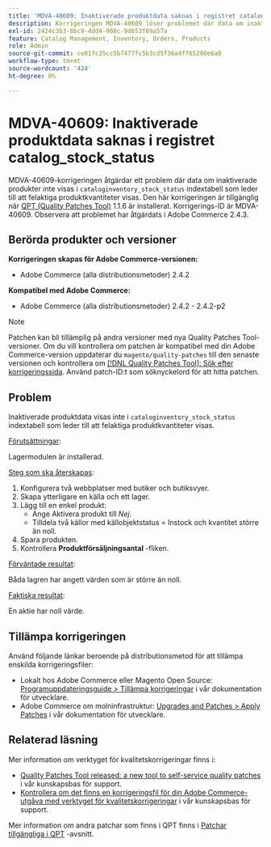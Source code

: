 ```yaml
---
title: 'MDVA-40609: Inaktiverade produktdata saknas i registret catalog_stock_status'
description: Korrigeringen MDVA-40609 löser problemet där data om inaktiverade produkter inte visas i indextabellen "cataloglager_stock_status", vilket leder till att felaktiga produktkvantiteter visas. Den här korrigeringen är tillgänglig när [QPT-verktyget (Quality Patches Tool)](/help/announcements/adobe-commerce-announcements/magento-quality-patches-released-new-tool-to-self-serve-quality-patches.md) 1.1.6 är installerat. Korrigerings-ID är MDVA-40609. Observera att problemet har åtgärdats i Adobe Commerce 2.4.3.
exl-id: 2424c3b3-8bc9-4dd4-908c-9d653f09a57a
feature: Catalog Management, Inventory, Orders, Products
role: Admin
source-git-commit: ce81fc35cc5b7477fc5b3cd5f36a4ff65280e6a0
workflow-type: tm+mt
source-wordcount: '424'
ht-degree: 0%

---
```


# MDVA-40609: Inaktiverade produktdata saknas i registret catalog_stock_status

MDVA-40609-korrigeringen åtgärdar ett problem där data om inaktiverade produkter inte visas i `cataloginventory_stock_status` indextabell som leder till att felaktiga produktkvantiteter visas. Den här korrigeringen är tillgänglig när [QPT (Quality Patches Tool)](/help/announcements/adobe-commerce-announcements/magento-quality-patches-released-new-tool-to-self-serve-quality-patches.md) 1.1.6 är installerat. Korrigerings-ID är MDVA-40609. Observera att problemet har åtgärdats i Adobe Commerce 2.4.3.

## Berörda produkter och versioner

**Korrigeringen skapas för Adobe Commerce-versionen:**

* Adobe Commerce (alla distributionsmetoder) 2.4.2

**Kompatibel med Adobe Commerce:**

* Adobe Commerce (alla distributionsmetoder) 2.4.2 - 2.4.2-p2

>[!NOTE]
>
>Patchen kan bli tillämplig på andra versioner med nya Quality Patches Tool-versioner. Om du vill kontrollera om patchen är kompatibel med din Adobe Commerce-version uppdaterar du `magento/quality-patches` till den senaste versionen och kontrollera om [[!DNL Quality Patches Tool]: Sök efter korrigeringssida](https://devdocs.magento.com/quality-patches/tool.html#patch-grid). Använd patch-ID:t som söknyckelord för att hitta patchen.

## Problem

Inaktiverade produktdata visas inte i `cataloginventory_stock_status` indextabell som leder till att felaktiga produktkvantiteter visas.

<u>Förutsättningar</u>:

Lagermodulen är installerad.

<u>Steg som ska återskapas</u>:

1. Konfigurera två webbplatser med butiker och butiksvyer.
1. Skapa ytterligare en källa och ett lager.
1. Lägg till en enkel produkt:
   * Ange Aktivera produkt till *Nej*.
   * Tilldela två källor med källobjektstatus = Instock och kvantitet större än noll.
1. Spara produkten.
1. Kontrollera **Produktförsäljningsantal** -fliken.

<u>Förväntade resultat</u>:

Båda lagren har angett värden som är större än noll.

<u>Faktiska resultat</u>:

En aktie har noll värde.

## Tillämpa korrigeringen

Använd följande länkar beroende på distributionsmetod för att tillämpa enskilda korrigeringsfiler:

* Lokalt hos Adobe Commerce eller Magento Open Source: [Programuppdateringsguide > Tillämpa korrigeringar](https://devdocs.magento.com/guides/v2.4/comp-mgr/patching/mqp.html) i vår dokumentation för utvecklare.
* Adobe Commerce om molninfrastruktur: [Upgrades and Patches > Apply Patches](https://devdocs.magento.com/cloud/project/project-patch.html) i vår dokumentation för utvecklare.

## Relaterad läsning

Mer information om verktyget för kvalitetskorrigeringar finns i:

* [Quality Patches Tool released: a new tool to self-service quality patches](/help/announcements/adobe-commerce-announcements/magento-quality-patches-released-new-tool-to-self-serve-quality-patches.md) i vår kunskapsbas för support.
* [Kontrollera om det finns en korrigeringsfil för din Adobe Commerce-utgåva med verktyget för kvalitetskorrigeringar](/help/support-tools/patches-available-in-qpt-tool/check-patch-for-magento-issue-with-magento-quality-patches.md) i vår kunskapsbas för support.

Mer information om andra patchar som finns i QPT finns i [Patchar tillgängliga i QPT](https://support.magento.com/hc/en-us/sections/360010506631-Patches-available-in-MQP-tool-) -avsnitt.
